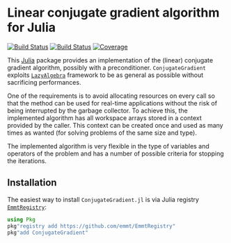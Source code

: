 # Linear conjugate gradient algorithm for Julia

[![Build Status](https://github.com/emmt/ConjugateGradient.jl/actions/workflows/CI.yml/badge.svg?branch=master)](https://github.com/emmt/ConjugateGradient.jl/actions/workflows/CI.yml?query=branch%3Amaster)
[![Build Status](https://ci.appveyor.com/api/projects/status/github/emmt/ConjugateGradient.jl?svg=true)](https://ci.appveyor.com/project/emmt/ConjugateGradient-jl)
[![Coverage](https://codecov.io/gh/emmt/ConjugateGradient.jl/branch/master/graph/badge.svg)](https://codecov.io/gh/emmt/ConjugateGradient.jl)

This [Julia](https://julialang.org/) package provides an implementation of the (linear)
conjugate gradient algorithm, possibly with a preconditioner.
`ConjugateGradient` exploits
[`LazyAlgebra`](https://emmt.github.io/LazyAlgebra.jl) framework to be as
general as possible without sacrificing performances.

One of the requirements is to avoid allocating resources on every call so that
the method can be used for real-time applications without the risk of being
interrupted by the garbage collector.  To achieve this, the implemented
algorithm has all workspace arrays stored in a context provided by the caller.
This context can be created once and used as many times as wanted (for solving
problems of the same size and type).

The implemented algorithm is very flexible in the type of variables and
operators of the problem and has a number of possible criteria for stopping the
iterations.


## Installation

The easiest way to install `ConjugateGradient.jl` is via Julia registry
[`EmmtRegistry`](https://github.com/emmt/EmmtRegistry):

```julia
using Pkg
pkg"registry add https://github.com/emmt/EmmtRegistry"
pkg"add ConjugateGradient"
```
